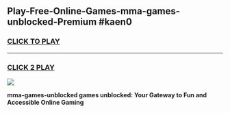 
## Play-Free-Online-Games-mma-games-unblocked-Premium #kaen0
<h3>
<a href="https://premium.freeplayer.one?title=mma-games-unblocked&ref=8M">CLICK TO PLAY</a></h3>
<hr>

<h3>
<a href="https://premium.freeplayer.one?title=mma-games-unblocked&ref=8M">CLICK 2 PLAY</a>
  
</h3>

<a href="https://premium.freeplayer.one?title=mma-games-unblocked&ref=8M"><img src="https://clearcache.store/games.png"></a>


**mma-games-unblocked games unblocked: Your Gateway to Fun and Accessible Online Gaming**
